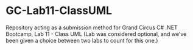 # GC-Lab11-ClassUML
Repository acting as a submission method for Grand Circus C# .NET Bootcamp, Lab 11 - Class UML (Lab was considered optional, and we've been given a choice between two labs to count for this one.)
